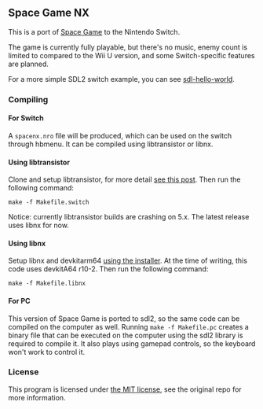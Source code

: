 ## Space Game NX
This is a port of [Space Game](https://github.com/vgmoose/space) to the Nintendo Switch.

The game is currently fully playable, but there's no music, enemy count is limited to compared to the Wii U version, and some Switch-specific features are planned.

For a more simple SDL2 switch example, you can see [sdl-hello-world](https://github.com/vgmoose/sdl-hello-world).

### Compiling
#### For Switch
A `spacenx.nro` file will be produced, which can be used on the switch through hbmenu. It can be compiled using libtransistor or libnx.

#### Using libtransistor
Clone and setup libtransistor, for more detail [see this post](https://reswitchedweekly.github.io/Development-Setup/). Then run the following command:

```
make -f Makefile.switch
```

Notice: currently libtransistor builds are crashing on 5.x. The latest release uses libnx for now.

#### Using libnx
Setup libnx and devkitarm64 [using the installer](http://switchbrew.org/index.php?title=Setting_up_Development_Environment). At the time of writing, this code uses devkitA64 r10-2. Then run the following command:

```
make -f Makefile.libnx
```

#### For PC
This version of Space Game is ported to sdl2, so the same code can be compiled on the computer as well. Running `make -f Makefile.pc` creates a binary file that can be executed on the computer using the sdl2 library is required to compile it. It also plays using gamepad controls, so the keyboard won't work to control it.

### License
This program is licensed under [the MIT license](https://opensource.org/licenses/MIT), see the original repo for more information.

